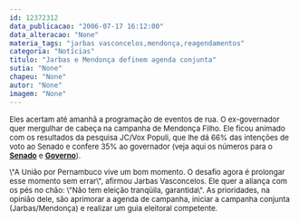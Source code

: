 ```yaml
---
id: 12372312
data_publicacao: "2006-07-17 16:12:00"
data_alteracao: "None"
materia_tags: "jarbas vasconcelos,mendonça,reagendamentos"
categoria: "Notícias"
titulo: "Jarbas e Mendonça definem agenda conjunta"
sutia: "None"
chapeu: "None"
autor: "None"
imagem: "None"
---
```

<p><FONT size=2></p>
<p><P>Eles acertam até amanhã a programação de eventos de rua. O ex-governador quer mergulhar de cabeça na campanha de Mendonça Filho. Ele ficou animado com os resultados da pesquisa JC/Vox Populi, que lhe dá 66% das intenções de voto ao Senado e confere 35% ao governador (veja aqui<B> </B>os números para o <STRONG><A href=\"https://jc3.uol.com.br/blogs/jc/2006/07/17/index.php#106\">Senado</A></STRONG> e <STRONG><A href=\"https://jc3.uol.com.br/blogs/jc/2006/07/16/index.php#63\">Governo</A></STRONG>). </P></p>
<p><P>\"A União por Pernambuco vive um bom momento. O desafio agora é prolongar esse momento sem errar\", afirmou Jarbas Vasconcelos. Ele quer a aliança com os pés no chão: \"Não tem eleição tranqüila, garantida\". As prioridades, na opinião dele, são aprimorar a agenda de campanha, iniciar a campanha conjunta (Jarbas/Mendonça) e realizar um guia eleitoral competente.</P></FONT> </p>
